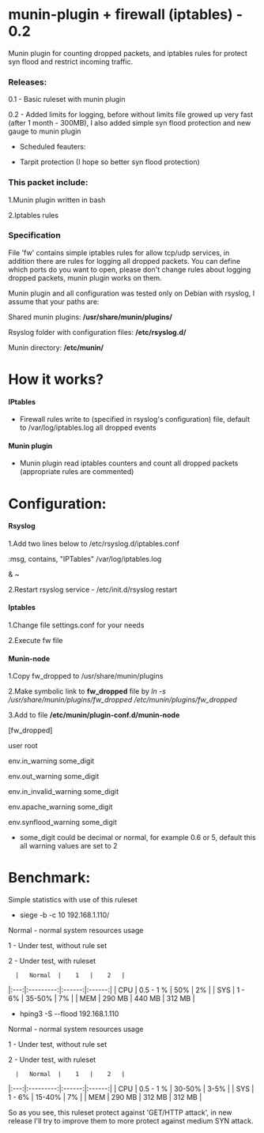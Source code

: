 munin-plugin + firewall (iptables) - 0.2
============

Munin plugin for counting dropped packets, and iptables rules for protect syn flood and restrict incoming traffic.

### Releases:
0.1 - Basic ruleset with munin plugin

0.2 - Added limits for logging, before without limits file growed up very fast (after 1 month - 300MB), I also added simple syn flood protection and new gauge to munin plugin

* Scheduled feauters:

 - Tarpit protection (I hope so better syn flood protection)

### This packet include:

1.Munin plugin written in bash

2.Iptables rules

### Specification
File 'fw' contains simple iptables rules for allow tcp/udp services, in addition there are rules for logging all dropped packets.
You can define which ports do you want to open, please don't change rules about logging dropped packets, munin plugin works on them.

Munin plugin and all configuration was tested only on Debian with rsyslog, I assume that your paths are:

Shared munin plugins: **/usr/share/munin/plugins/**

Rsyslog folder with configuration files: **/etc/rsyslog.d/**

Munin directory: **/etc/munin/**



# How it works?

#### IPtables
- Firewall rules write to (specified in rsyslog's configuration) file, default to /var/log/iptables.log all dropped events

#### Munin plugin
- Munin plugin read iptables counters and count all dropped packets (appropriate rules are commented)

# Configuration:

#### Rsyslog
1.Add two lines below to /etc/rsyslog.d/iptables.conf

:msg, contains, "IPTables" /var/log/iptables.log

& ~

2.Restart rsyslog service - /etc/init.d/rsyslog restart

#### Iptables
1.Change file settings.conf for your needs

2.Execute fw file

#### Munin-node
1.Copy fw_dropped to /usr/share/munin/plugins

2.Make symbolic link to **fw_dropped** file by *ln -s /usr/share/munin/plugins/fw_dropped /etc/munin/plugins/fw_dropped*

3.Add to file **/etc/munin/plugin-conf.d/munin-node**

[fw_dropped]

user root

env.in_warning some_digit

env.out_warning some_digit

env.in_invalid_warning some_digit

env.apache_warning some_digit

env.synflood_warning some_digit



* some_digit could be decimal or normal, for example 0.6 or 5, default this all warning values are set to 2


# Benchmark:
Simple statistics with use of this ruleset

* siege -b -c 10 192.168.1.110/

Normal - normal system resources usage

1 - Under test, without rule set

2 - Under test, with ruleset

      |   Normal  |    1   |    2   |
|:---:|:---------:|:------:|:------:|
| CPU | 0.5 - 1 % |   50%  |   2%   |
| SYS |   1 - 6%  | 35-50% |   7%   |
| MEM |   290 MB  | 440 MB | 312 MB |

* hping3 -S --flood 192.168.1.110

Normal - normal system resources usage

1 - Under test, without rule set

2 - Under test, with ruleset

      |   Normal  |    1   |    2   |
|:---:|:---------:|:------:|:------:|
| CPU | 0.5 - 1 % | 30-50% |  3-5%  |
| SYS |   1 - 6%  | 15-40% |   7%   |
| MEM |   290 MB  | 312 MB | 312 MB |

So as you see, this ruleset protect against 'GET/HTTP attack', in new release I'll try to improve them to more protect against medium SYN attack.









